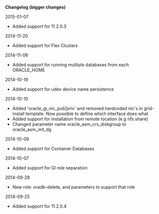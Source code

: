 <b> Changelog (bigger changes) </b>


2015-01-07
- Added support for 11.2.0.3

2014-11-20
- Added support for Flex Clusters

2014-11-06
- Added support for running multiple databases from each ORACLE_HOME

2014-10-19
- Added support for udev device name persistence

2014-10-10
- Added 'oracle_gi_nic_pub|priv' and removed hardcoded nic's in grid-install template. Now possible to define which interface does what
- Added support for installation from remote location (e.g nfs share)
- Changed parameter name oracle_asm_crs_diskgroup to oracle_asm_init_dg

2014-10-09
- Added support for Container Databases


2014-10-07
- Added support for GI role separation


2014-09-28
- New role: oradb-delete, and parameters to support that role

2014-09-25
- Added support for 11.2.0.4

